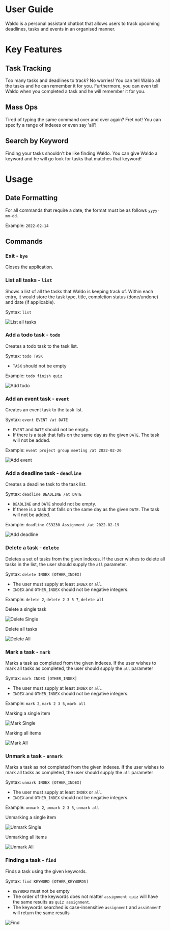 # User Guide

Waldo is a personal assistant chatbot that allows users to track upcoming deadlines, tasks and events in an organised manner.

# Key Features

## Task Tracking

Too many tasks and deadlines to track? No worries! You can tell Waldo all the tasks and he can remember it for you. Furthermore, you can even tell Waldo when you completed a task and he will remember it for you.

## Mass Ops

Tired of typing the same command over and over again? Fret not! You can specify a range of indexes or even say 'all'!

## Search by Keyword

Finding your tasks shouldn't be like finding Waldo. You can give Waldo a keyword and he will go look for tasks that matches that keyword!

# Usage

## Date Formatting

For all commands that require a date, the format must be as follows `yyyy-mm-dd`.

Example: `2022-02-14`

## Commands

### Exit - `bye`

Closes the application.

### List all tasks - `list`

Shows a list of all the tasks that Waldo is keeping track of. Within each entry, it would store the task type, title,
completion status (done/undone) and date (if applicable).

Syntax: `list`

![List all tasks](Images/list.png)

### Add a todo task - `todo`

Creates a todo task to the task list.

Syntax: `todo TASK`

-   `TASK` should not be empty

Example: `todo finish quiz`

![Add todo](Images/todo.png)

### Add an event task - `event`

Creates an event task to the task list.

Syntax: `event EVENT /at DATE`

-   `EVENT` and `DATE` should not be empty.
-   If there is a task that falls on the same day as the given `DATE`. The task will not be added.

Example: `event project group meeting /at 2022-02-20`

![Add event](Images/event.png)

### Add a deadline task - `deadline`

Creates a deadline task to the task list.

Syntax: `deadline DEADLINE /at DATE`

-   `DEADLINE` and `DATE` should not be empty.
-   If there is a task that falls on the same day as the given `DATE`. The task will not be added.

Example: `deadline CS3230 Assignment /at 2022-02-19`

![Add deadline](Images/deadline.png)

### Delete a task - `delete`

Deletes a set of tasks from the given indexes. If the user wishes to delete all tasks in the list, the user
should supply the `all` parameter.

Syntax: `delete INDEX [OTHER_INDEX]`

-   The user must supply at least `INDEX` or `all`.
-   `INDEX` and `OTHER_INDEX` should not be negative integers.

Example: `delete 2`, `delete 2 3 5 7`, `delete all`

Delete a single task

![Delete Single](Images/delete-single.png)

Delete all tasks

![Delete All](Images/delete-all.png)

### Mark a task - `mark`

Marks a task as completed from the given indexes. If the user wishes to mark all tasks as completed, the user should
supply the `all` parameter

Syntax: `mark INDEX [OTHER_INDEX]`

-   The user must supply at least `INDEX` or `all`.
-   `INDEX` and `OTHER_INDEX` should not be negative integers.

Example: `mark 2`, `mark 2 3 5`, `mark all`

Marking a single item

![Mark Single](Images/mark-single.png)

Marking all items

![Mark All](Images/mark-all.png)

### Unmark a task - `unmark`

Marks a task as not completed from the given indexes. If the user wishes to mark all tasks as completed, the user
should supply the `all` parameter

Syntax: `unmark INDEX [OTHER_INDEX]`

-   The user must supply at least `INDEX` or `all`.
-   `INDEX` and `OTHER_INDEX` should not be negative integers.

Example: `unmark 2`, `unmark 2 3 5`, `unmark all`

Unmarking a single item

![Unmark Single](Images/unmark-single.png)

Unmarking all items

![Unmark All](Images/unmark-all.png)

### Finding a task - `find`

Finds a task using the given keywords.

Syntax: `find KEYWORD [OTHER_KEYWORDS]`

-   `KEYWORD` must not be empty
-   The order of the keywords does not matter `assignment quiz` will have the same results as `quiz assignment`.
-   The keywords searched is case-insensitive `assignment` and `assiGnmenT` will return the same results

![Find](Images/find.png)
